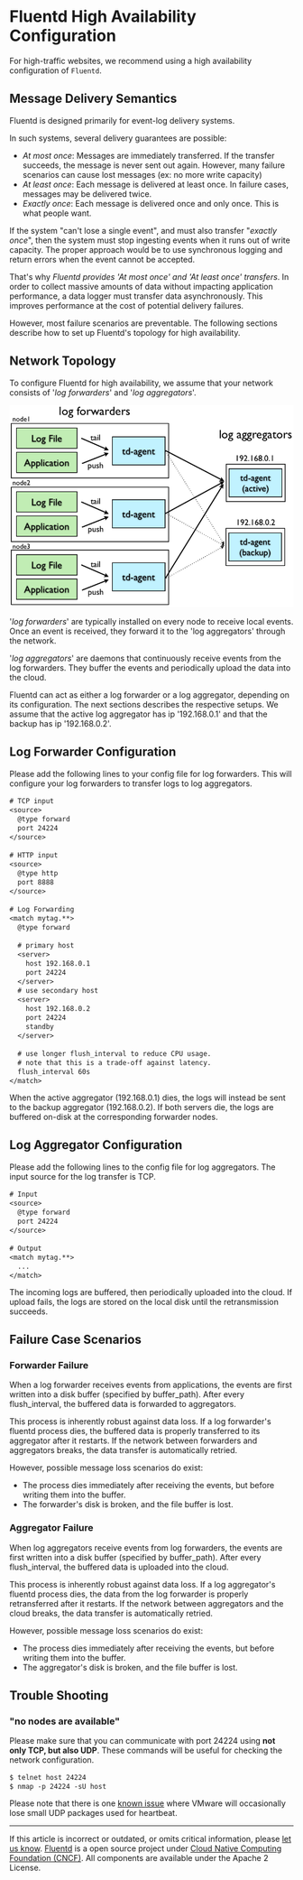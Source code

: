 # Fluentd High Availability Configuration

For high-traffic websites, we recommend using a high availability
configuration of `Fluentd`.


Message Delivery Semantics
--------------------------

Fluentd is designed primarily for event-log delivery systems.

In such systems, several delivery guarantees are possible:

-   *At most once*: Messages are immediately transferred. If the
    transfer succeeds, the message is never sent out again. However,
    many failure scenarios can cause lost messages (ex: no more write
    capacity)
-   *At least once*: Each message is delivered at least once. In failure
    cases, messages may be delivered twice.
-   *Exactly once*: Each message is delivered once and only once. This
    is what people want.

If the system "can't lose a single event", and must also transfer
"*exactly once*", then the system must stop ingesting events when it
runs out of write capacity. The proper approach would be to use
synchronous logging and return errors when the event cannot be accepted.

That's why *Fluentd provides 'At most once' and 'At least once'
transfers*. In order to collect massive amounts of data without
impacting application performance, a data logger must transfer data
asynchronously. This improves performance at the cost of potential
delivery failures.

However, most failure scenarios are preventable. The following sections
describe how to set up Fluentd's topology for high availability.

Network Topology
----------------

To configure Fluentd for high availability, we assume that your network
consists of '*log forwarders*' and '*log aggregators*'.

![](/images/fluentd_ha.png)

'*log forwarders*' are typically installed on every node to receive
local events. Once an event is received, they forward it to the 'log
aggregators' through the network.

'*log aggregators*' are daemons that continuously receive events from
the log forwarders. They buffer the events and periodically upload the
data into the cloud.

Fluentd can act as either a log forwarder or a log aggregator, depending
on its configuration. The next sections describes the respective setups.
We assume that the active log aggregator has ip '192.168.0.1' and that
the backup has ip '192.168.0.2'.

Log Forwarder Configuration
---------------------------

Please add the following lines to your config file for log forwarders.
This will configure your log forwarders to transfer logs to log
aggregators.

``` {.CodeRay}
# TCP input
<source>
  @type forward
  port 24224
</source>

# HTTP input
<source>
  @type http
  port 8888
</source>

# Log Forwarding
<match mytag.**>
  @type forward

  # primary host
  <server>
    host 192.168.0.1
    port 24224
  </server>
  # use secondary host
  <server>
    host 192.168.0.2
    port 24224
    standby
  </server>

  # use longer flush_interval to reduce CPU usage.
  # note that this is a trade-off against latency.
  flush_interval 60s
</match>
```

When the active aggregator (192.168.0.1) dies, the logs will instead be
sent to the backup aggregator (192.168.0.2). If both servers die, the
logs are buffered on-disk at the corresponding forwarder nodes.

Log Aggregator Configuration
----------------------------

Please add the following lines to the config file for log aggregators.
The input source for the log transfer is TCP.

``` {.CodeRay}
# Input
<source>
  @type forward
  port 24224
</source>

# Output
<match mytag.**>
  ...
</match>
```

The incoming logs are buffered, then periodically uploaded into the
cloud. If upload fails, the logs are stored on the local disk until the
retransmission succeeds.

Failure Case Scenarios
----------------------

### Forwarder Failure

When a log forwarder receives events from applications, the events are
first written into a disk buffer (specified by buffer\_path). After
every flush\_interval, the buffered data is forwarded to aggregators.

This process is inherently robust against data loss. If a log
forwarder's fluentd process dies, the buffered data is properly
transferred to its aggregator after it restarts. If the network between
forwarders and aggregators breaks, the data transfer is automatically
retried.

However, possible message loss scenarios do exist:

-   The process dies immediately after receiving the events, but before
    writing them into the buffer.
-   The forwarder's disk is broken, and the file buffer is lost.

### Aggregator Failure

When log aggregators receive events from log forwarders, the events are
first written into a disk buffer (specified by buffer\_path). After
every flush\_interval, the buffered data is uploaded into the cloud.

This process is inherently robust against data loss. If a log
aggregator's fluentd process dies, the data from the log forwarder is
properly retransferred after it restarts. If the network between
aggregators and the cloud breaks, the data transfer is automatically
retried.

However, possible message loss scenarios do exist:

-   The process dies immediately after receiving the events, but before
    writing them into the buffer.
-   The aggregator's disk is broken, and the file buffer is lost.

Trouble Shooting
----------------

### "no nodes are available"

Please make sure that you can communicate with port 24224 using **not
only TCP, but also UDP**. These commands will be useful for checking the
network configuration.

``` {.CodeRay}
$ telnet host 24224
$ nmap -p 24224 -sU host
```

Please note that there is one [known
issue](http://kb.vmware.com/selfservice/microsites/search.do?language=en_US&cmd=displayKC&externalId=2019944)
where VMware will occasionally lose small UDP packages used for
heartbeat.


------------------------------------------------------------------------

If this article is incorrect or outdated, or omits critical information,
please [let us know](https://github.com/fluent/fluentd-docs/issues?state=open).
[Fluentd](http://www.fluentd.org/) is a open source project under [Cloud
Native Computing Foundation (CNCF)](https://cncf.io/). All components
are available under the Apache 2 License.
